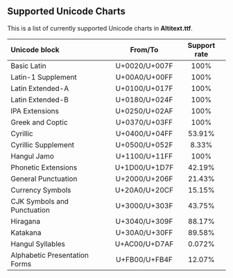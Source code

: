 ## Supported Unicode Charts
This is a list of currently supported Unicode charts in **Altitext.ttf**.

| Unicode block | From/To | Support rate |
|:--------------|:-------:|:------------:|
| Basic Latin | U+0020/U+007F | 100% |
| Latin-1 Supplement | U+00A0/U+00FF | 100% |
| Latin Extended-A | U+0100/U+017F | 100% |
| Latin Extended-B | U+0180/U+024F | 100% |
| IPA Extensions | U+0250/U+02AF | 100% |
| Greek and Coptic | U+0370/U+03FF | 100% |
| Cyrillic | U+0400/U+04FF | 53.91% |
| Cyrillic Supplement | U+0500/U+052F | 8.33% |
| Hangul Jamo | U+1100/U+11FF | 100% |
| Phonetic Extensions | U+1D00/U+1D7F | 42.19% |
| General Punctuation | U+2000/U+206F | 21.43% |
| Currency Symbols | U+20A0/U+20CF | 15.15% |
| CJK Symbols and Punctuation | U+3000/U+303F | 43.75% |
| Hiragana | U+3040/U+309F | 88.17% |
| Katakana | U+30A0/U+30FF | 89.58% |
| Hangul Syllables | U+AC00/U+D7AF | 0.072% |
| Alphabetic Presentation Forms | U+FB00/U+FB4F | 12.07% |
